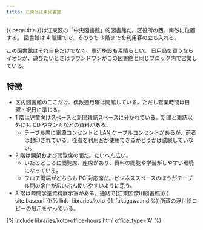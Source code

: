 ```yaml
---
title: 江東区江東図書館
---
```


{{ page.title }}は江東区の「中央図書館」的図書館だ。区役所の西、南砂に位置する。
図書館は 4 階建てで、そのうち 3 階までを利用客の立ち入れる。

この図書館はそれ自身だけでなく、周辺施設も素晴らしい。
日用品を買うならイオンが、遊びたいときはラウンドワンがこの図書館と同じブロック内で営業している。

## 特徴

* 区内図書館のここだけ、偶数週月曜は開館している。ただし営業時間は日曜・祝日に準じる。
* 1 階は児童向けスペースと新聞雑誌スペースに分かれている。新聞と雑誌以外にも CD やマンガなどの資料がある。
  * テーブル席に電源コンセントと LAN ケーブルコンセントがあるが、前者は封印されている。後者を利用客が使用できるかどうかは試験していない。
* 2 階は開架および閲覧席の間だ。たいへん広い。
  * いたるところに閲覧席、座席があり、資料の閲覧や学習がしやすい環境になっている。
  * フロア両端がどちらも PC 対応席だ。ビジネススペースのほうがテーブル間の余白が広いぶん使いやすいように思う。
* 3 階は疎開学童資料展示室がある。通路で[江東区深川図書館]({{ site.baseurl }}{% link _libraries/koto-01-fukagawa.md %})所蔵の浮世絵コピーの展示をやっている。

{% include libraries/koto-office-hours.html office_type='A' %}
